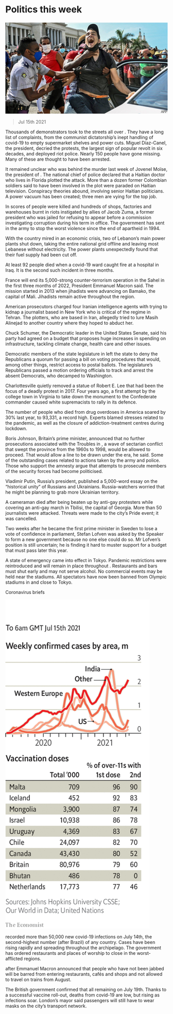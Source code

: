 ###### 

# Politics this week 

#####  

![image](images/20210717_WWP501.jpg) 

> Jul 15th 2021 

Thousands of demonstrators took to the streets all over . They have a long list of complaints, from the communist dictatorship’s inept handling of covid-19 to empty supermarket shelves and power cuts. Miguel Díaz-Canel, the president, decried the protests, the largest sign of popular revolt in six decades, and deployed riot police. Nearly 150 people have gone missing. Many of these are thought to have been arrested.

It remained unclear who was behind the murder last week of Jovenel Moïse, the president of . The national chief of police declared that a Haitian doctor who lives in Florida plotted the attack. More than a dozen former Colombian soldiers said to have been involved in the plot were paraded on Haitian television. Conspiracy theories abound, involving senior Haitian politicians. A power vacuum has been created; three men are vying for the top job.


In  scores of people were killed and hundreds of shops, factories and warehouses burnt in riots instigated by allies of Jacob Zuma, a former president who was jailed for refusing to appear before a commission investigating corruption during his term in office. The government has sent in the army to stop the worst violence since the end of apartheid in 1994.

With the country mired in an economic crisis, two of  Lebanon’s main power plants shut down, taking the entire national grid offline and leaving most Lebanese without electricity. The power plants unexpectedly found that their fuel supply had been cut off.

At least 92 people died when a covid-19 ward caught fire at a hospital in Iraq. It is the second such incident in three months.

France will end its 5,000-strong counter-terrorism operation in the Sahel in the first three months of 2022, President Emmanuel Macron said. The mission started in 2013 when jihadists were advancing on Bamako, the capital of Mali. Jihadists remain active throughout the region.

American prosecutors charged four Iranian intelligence agents with trying to kidnap a journalist based in New York who is critical of the regime in Tehran. The plotters, who are based in Iran, allegedly tried to lure Masih Alinejad to another country where they hoped to abduct her.

Chuck Schumer, the Democratic leader in the United States Senate, said his party had agreed on a  budget that proposes huge increases in spending on infrastructure, tackling climate change, health care and other issues.

Democratic members of the state legislature in  left the state to deny the Republicans a quorum for passing a bill on voting procedures that would, among other things, restrict access to postal ballots. The legislature’s Republicans passed a motion ordering officials to track and arrest the absent Democrats, who decamped to Washington.

Charlottesville quietly removed a statue of Robert E. Lee that had been the focus of a deadly protest in 2017. Four years ago, a first attempt by the college town in Virginia to take down the monument to the Confederate commander caused white supremacists to rally in its defence.

The number of people who died from drug overdoses in America soared by 30% last year, to 93,331, a record high. Experts blamed stresses related to the pandemic, as well as the closure of addiction-treatment centres during lockdown.

Boris Johnson, Britain’s prime minister, announced that no further prosecutions associated with the Troubles in , a wave of sectarian conflict that swept the province from the 1960s to 1998, would be allowed to proceed. That would allow a line to be drawn under the era, he said. Some of the outstanding cases related to actions taken by the army and police. Those who support the amnesty argue that attempts to prosecute members of the security forces had become politicised.

Vladimir Putin, Russia’s president, published a 5,000-word essay on the “historical unity” of Russians and Ukrainians. Russia-watchers worried that he might be planning to grab more Ukrainian territory.

A cameraman died after being beaten up by anti-gay protesters while covering an anti-gay march in Tbilisi, the capital of Georgia. More than 50 journalists were attacked. Threats were made to the city’s Pride event; it was cancelled.

Two weeks after he became the first prime minister in Sweden to lose a vote of confidence in parliament, Stefan Lofven was asked by the Speaker to form a new government because no one else could do so. Mr Lofven’s position is still uncertain; he is finding it hard to muster support for a budget that must pass later this year.

A state of emergency came into effect in Tokyo. Pandemic restrictions were reintroduced and will remain in place throughout . Restaurants and bars must shut early and may not serve alcohol. No commercial events may be held near the stadiums. All spectators have now been banned from Olympic stadiums in and close to Tokyo.

Coronavirus briefs

![image](images/20210717_WWC068.png) 


 recorded more than 50,000 new covid-19 infections on July 14th, the second-highest number (after Brazil) of any country. Cases have been rising rapidly and spreading throughout the archipelago. The government has ordered restaurants and places of worship to close in the worst-afflicted regions.

 after Emmanuel Macron announced that people who have not been jabbed will be barred from entering restaurants, cafés and shops and not allowed to travel on trains from August.

The British government confirmed that all remaining  on July 19th. Thanks to a successful vaccine roll-out, deaths from covid-19 are low, but rising as infections soar. London’s mayor said passengers will still have to wear masks on the city’s transport network.

